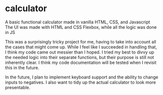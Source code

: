 # calculator
A basic functional calculator made in vanilla HTML, CSS, and Javascript
The UI was made with HTML and CSS Flexbox, while all the logic was done in JS

This was a surprisingly tricky project for me, having to take into account all the cases
that might come up. While I feel like I succeeded in handling that, I think my code came
out messier than I hoped. I tried my best to divvy up the needed logic into their
separate functions, but their purpose is still not inherently clear.
I think my code documentation will be tested when I revisit this
in the future.

In the future, I plan to implement keyboard support and the ability to change inputs to negatives. I also want to tidy up the actual calculator to look more presentable.